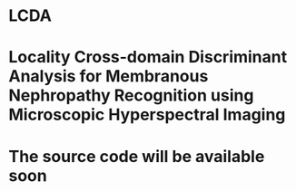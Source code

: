 # LCDA
# Locality Cross-domain Discriminant Analysis for Membranous Nephropathy Recognition using Microscopic Hyperspectral Imaging
# The source code will be available soon
